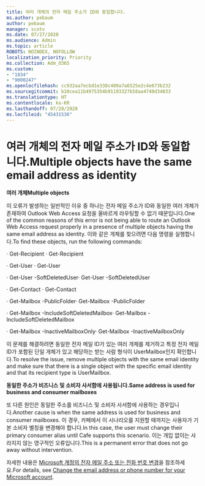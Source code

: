 ```yaml
---
title: 여러 개체의 전자 메일 주소가 ID와 동일합니다.
ms.author: pebaum
author: pebaum
manager: scotv
ms.date: 07/27/2020
ms.audience: Admin
ms.topic: article
ROBOTS: NOINDEX, NOFOLLOW
localization_priority: Priority
ms.collection: Adm_O365
ms.custom:
- "1834"
- "9000247"
ms.openlocfilehash: cc932aa7ecbd1e338c409a7a6525e2c4e673b232
ms.sourcegitcommit: b10cea11b4975354b91193327b58aa4740d34833
ms.translationtype: HT
ms.contentlocale: ko-KR
ms.lasthandoff: 07/28/2020
ms.locfileid: "45431536"
---
```

# <a name="multiple-objects-have-the-same-email-address-as-identity"></a><span data-ttu-id="ccb17-102">여러 개체의 전자 메일 주소가 ID와 동일합니다.</span><span class="sxs-lookup"><span data-stu-id="ccb17-102">Multiple objects have the same email address as identity</span></span>

<span data-ttu-id="ccb17-103">**여러 개체**</span><span class="sxs-lookup"><span data-stu-id="ccb17-103">**Multiple objects**</span></span>

<span data-ttu-id="ccb17-104">이 오류가 발생하는 일반적인 이유 중 하나는 전자 메일 주소가 ID와 동일한 여러 개체가 존재하여 Outlook Web Access 요청을 올바르게 라우팅할 수 없기 때문입니다.</span><span class="sxs-lookup"><span data-stu-id="ccb17-104">One of the common reasons of this error is not being able to route an Outlook Web Access request properly in a presence of multiple objects having the same email address as identity.</span></span> <span data-ttu-id="ccb17-105">이와 같은 개체를 찾으려면 다음 명령을 실행합니다.</span><span class="sxs-lookup"><span data-stu-id="ccb17-105">To find these objects, run the following commands:</span></span>

<span data-ttu-id="ccb17-106">· Get-Recipient <email address></span><span class="sxs-lookup"><span data-stu-id="ccb17-106">· Get-Recipient <email address></span></span>

<span data-ttu-id="ccb17-107">· Get-User <email address></span><span class="sxs-lookup"><span data-stu-id="ccb17-107">· Get-User <email address></span></span>

<span data-ttu-id="ccb17-108">· Get-User <email address> -SoftDeletedUser</span><span class="sxs-lookup"><span data-stu-id="ccb17-108">· Get-User <email address> -SoftDeletedUser</span></span>

<span data-ttu-id="ccb17-109">· Get-Contact <email address></span><span class="sxs-lookup"><span data-stu-id="ccb17-109">· Get-Contact <email address></span></span>

<span data-ttu-id="ccb17-110">· Get-Mailbox <email address> -PublicFolder</span><span class="sxs-lookup"><span data-stu-id="ccb17-110">· Get-Mailbox <email address> -PublicFolder</span></span>

<span data-ttu-id="ccb17-111">· Get-Mailbox <email address> -IncludeSoftDeletedMailbox</span><span class="sxs-lookup"><span data-stu-id="ccb17-111">· Get-Mailbox <email address> -IncludeSoftDeletedMailbox</span></span>

<span data-ttu-id="ccb17-112">· Get-Mailbox <email address> -InactiveMailboxOnly</span><span class="sxs-lookup"><span data-stu-id="ccb17-112">· Get-Mailbox <email address> -InactiveMailboxOnly</span></span>

<span data-ttu-id="ccb17-113">이 문제를 해결하려면 동일한 전자 메일 ID가 있는 여러 개체를 제거하고 특정 전자 메일 ID가 포함된 단일 개체가 있고 해당하는 받는 사람 형식이 UserMailbox인지 확인합니다.</span><span class="sxs-lookup"><span data-stu-id="ccb17-113">To resolve the issue, remove multiple objects with the same email identity and make sure that there is a single object with the specific email identity and that its recipient type is UserMailbox.</span></span>

<span data-ttu-id="ccb17-114">**동일한 주소가 비즈니스 및 소비자 사서함에 사용됩니다.**</span><span class="sxs-lookup"><span data-stu-id="ccb17-114">**Same address is used for business and consumer mailboxes**</span></span>

<span data-ttu-id="ccb17-115">또 다른 원인은 동일한 주소를 비즈니스 및 소비자 사서함에 사용하는 경우입니다.</span><span class="sxs-lookup"><span data-stu-id="ccb17-115">Another cause is when the same address is used for business and consumer mailboxes.</span></span> <span data-ttu-id="ccb17-116">이 경우, 카페에서 이 시나리오를 지원할 때까지는 사용자가 기본 소비자 별칭을 변경해야 합니다.</span><span class="sxs-lookup"><span data-stu-id="ccb17-116">In this case, the user must change their primary consumer alias until Cafe supports this scenario.</span></span> <span data-ttu-id="ccb17-117">이는 개입 없이는 사라지지 않는 영구적인 오류입니다.</span><span class="sxs-lookup"><span data-stu-id="ccb17-117">This is a permanent error that does not go away without intervention.</span></span>

<span data-ttu-id="ccb17-118">자세한 내용은 [Microsoft 계정의 전자 메일 주소 또는 전화 번호 변경](https://support.microsoft.com/help/11545/microsoft-account-rename-your-personal-account)을 참조하세요.</span><span class="sxs-lookup"><span data-stu-id="ccb17-118">For details, see [Change the email address or phone number for your Microsoft account](https://support.microsoft.com/help/11545/microsoft-account-rename-your-personal-account).</span></span>